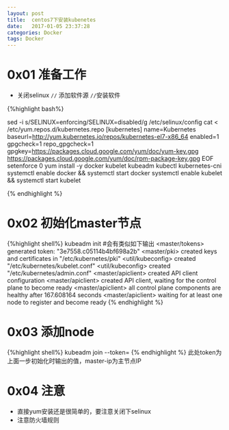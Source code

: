 ```yaml
---
layout: post
title:  centos7下安装kubenetes
date:   2017-01-05 23:37:28
categories: Docker
tags: Docker
---
```



# 0x01 准备工作

* 关闭selinux `//` 添加软件源 `//`安装软件

{%highlight bash%}

sed -i s/SELINUX=enforcing/SELINUX=disabled/g /etc/selinux/config
cat <<EOF > /etc/yum.repos.d/kubernetes.repo
[kubernetes]
name=Kubernetes
baseurl=http://yum.kubernetes.io/repos/kubernetes-el7-x86_64
enabled=1
gpgcheck=1
repo_gpgcheck=1
gpgkey=https://packages.cloud.google.com/yum/doc/yum-key.gpg
       https://packages.cloud.google.com/yum/doc/rpm-package-key.gpg
EOF
setenforce 0
yum install -y docker kubelet kubeadm kubectl kubernetes-cni
systemctl enable docker && systemctl start docker
systemctl enable kubelet && systemctl start kubelet

{% endhighlight %}
# 0x02 初始化master节点
{%highlight shell%}
kubeadm init
#会有类似如下输出
<master/tokens> generated token: "3e7558.c05114b4bf698a2b"
<master/pki> created keys and certificates in "/etc/kubernetes/pki"
<util/kubeconfig> created "/etc/kubernetes/kubelet.conf"
<util/kubeconfig> created "/etc/kubernetes/admin.conf"
<master/apiclient> created API client configuration
<master/apiclient> created API client, waiting for the control plane to become ready
<master/apiclient> all control plane components are healthy after 167.608164 seconds
<master/apiclient> waiting for at least one node to register and become ready
{% endhighlight %}
# 0x03 添加node
{%highlight shell%}
kubeadm join --token=<token> <master-ip>
{% endhighlight %}
此处token为上面一步初始化时输出的值，master-ip为主节点IP


# 0x04 注意


* 直接yum安装还是很简单的，要注意关闭下selinux
* 注意防火墙规则
